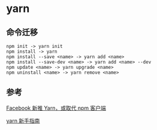 # yarn

## 命令迁移

```shell
npm init -> yarn init
npm install -> yarn
npm install --save <name> -> yarn add <name>
npm install --save-dev <name> -> yarn add <name> --dev
npm update <name> -> yarn upgrade <name>
npm uninstall <name> -> yarn remove <name>
```
## 参考

[Facebook 新推 Yarn，或取代 npm 客户端](http://www.oschina.net/news/78072/yarn-a-new-package-manager-for-javascript)

[yarn 新手指南](https://yarnpkg.com/zh-Hans/docs/getting-started)
